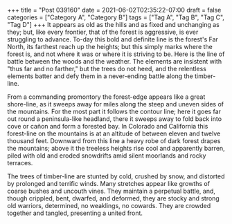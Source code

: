 +++
title = "Post 039160"
date = 2021-06-02T02:35:22-07:00
draft = false
categories = ["Category A", "Category B"]
tags = ["Tag A", "Tag B", "Tag C", "Tag D"]
+++
It appears as old as the hills and as fixed and unchanging as they; but, like every frontier, that of the forest is aggressive, is ever struggling to advance. To-day this bold and definite line is the forest's Far North, its farthest reach up the heights; but this simply marks where the forest is, and not where it was or where it is striving to be. Here is the line of battle between the woods and the weather. The elements are insistent with "thus far and no farther," but the trees do not heed, and the relentless elements batter and defy them in a never-ending battle along the timber-line.

From a commanding promontory the forest-edge appears like a great shore-line, as it sweeps away for miles along the steep and uneven sides of the mountains. For the most part it follows the contour line; here it goes far out round a peninsula-like headland, there it sweeps away to fold back into cove or cañon and form a forested bay. In Colorado and California this forest-line on the mountains is at an altitude of between eleven and twelve thousand feet. Downward from this line a heavy robe of dark forest drapes the mountains; above it the treeless heights rise cool and apparently barren, piled with old and eroded snowdrifts amid silent moorlands and rocky terraces.

The trees of timber-line are stunted by cold, crushed by snow, and distorted by prolonged and terrific winds. Many stretches appear like growths of coarse bushes and uncouth vines. They maintain a perpetual battle, and, though crippled, bent, dwarfed, and deformed, they are stocky and strong old warriors, determined, no weaklings, no cowards. They are crowded together and tangled, presenting a united front.
